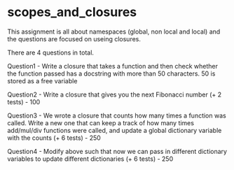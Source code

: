 # scopes_and_closures

This assignment is all about namespaces (global, non local and local) and the questions are focused on useing closures. 

There are 4 questions in total. 

Question1 - Write a closure that takes a function and then check whether the function passed has a docstring with more than 50 characters. 50 is stored as a free variable

Question2 - Write a closure that gives you the next Fibonacci number (+ 2 tests) - 100

Question3 - We wrote a closure that counts how many times a function was called. Write a new one that can keep a track of how many times add/mul/div functions were called, and update a global dictionary variable with the counts (+ 6 tests) - 250

Question4 - Modify above such that now we can pass in different dictionary variables to update different dictionaries (+ 6 tests) - 250


